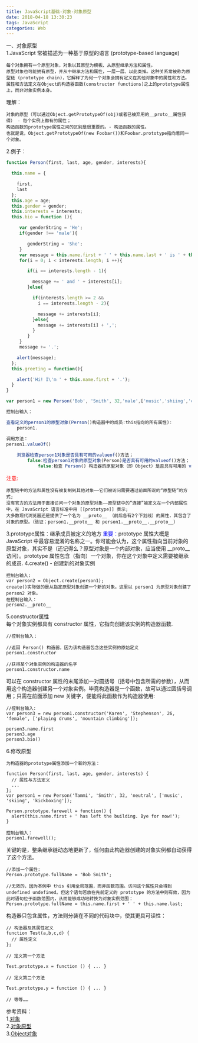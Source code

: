 ```yaml
---
title: JavaScript基础-对象-对象原型
date: 2018-04-18 13:30:23
tags: JavaScript
categories: Web
---
```


一、对象原型	
1.JavaScript 常被描述为一种基于原型的语言 (prototype-based language)
	
	每个对象拥有一个原型对象，对象以其原型为模板、从原型继承方法和属性。		
	原型对象也可能拥有原型，并从中继承方法和属性，一层一层、以此类推。这种关系常被称为原型链 (prototype chain)，它解释了为何一个对象会拥有定义在其他对象中的属性和方法。
	属性和方法定义在Object的构造器函数(constructor functions)之上的prototype属性上，而非对象实例本身。	
理解：
	
	对象的原型（可以通过Object.getPrototypeOf(obj)或者已被弃用的__proto__属性获得） - 每个实例上都有的属性；
	构造函数的prototype属性之间的区别是很重要的。- 构造函数的属性。
	也就是说，Object.getPrototypeOf(new Foobar())和Foobar.prototype指向着同一个对象。
2.例子：

```js
function Person(first, last, age, gender, interests){

  this.name = {

    first,
    last
  };
  this.age = age;
  this.gender = gender;
  this.interests = interests;
  this.bio = function (){

     var genderString = 'He'; 
     if(gender !== 'male'){

        genderString = 'She';
     }
     var message = this.name.first + ' ' + this.name.last + ' is ' + this.age + ' years old. ' + genderString + ' likes ';
     for(i = 0; i < interests.length; i ++){

        if(i == interests.length - 1){

          message += ' and ' + interests[i];
        }else{

          if(interests.length >= 2 && 
            i == interests.length - 2){

            message += interests[i];
          }else{
            message += interests[i] + ',';
          }
        }
     }
     message += '.';

    alert(message);
  };
  this.greeting = function(){

    alert('Hi! I\'m ' + this.name.first + '.');
  }
}

var person1 = new Person('Bob', 'Smith', 32,'male',['music','shiing','cooking']);
```	
```js
控制台输入：

查看定义的person1的原型对象(Person()构造器中的成员:this指向的所有属性):
	person1.

调用方法：
person1.valueOf()
	
	浏览器检查person1对象是否具有可用的valueof()方法；
		false:检查person1对象的原型对象(Person)是否具有可用的valueof()方法；
			false:检查 Person() 构造器的原型对象（即 Object）是否具有可用的 valueOf() 方法。Object 具有这个方法，于是该方法被调用;
```
<font color='red'>注意:</font>		
	
	原型链中的方法和属性没有被复制到其他对象——它们被访问需要通过前面所说的“原型链”的方式;
	没有官方的方法用于直接访问一个对象的原型对象——原型链中的“连接”被定义在一个内部属性中，在 JavaScript 语言标准中用 [[prototype]] 表示;
	大多数现代浏览器还是提供了一个名为 __proto__ （前后各有2个下划线）的属性，其包含了对象的原型。（验证：person1.__proto__ 和 person1.__proto__.__proto__）
</font>	
3.prototype属性：继承成员被定义的地方		
<font color='blue'>重要：</font>prototype 属性大概是 JavaScript 中最容易混淆的名称之一。你可能会认为，这个属性指向当前对象的原型对象，其实不是（还记得么？原型对象是一个内部对象，应当使用 __proto__ 访问）。prototype 属性包含（指向）一个对象，你在这个对象中定义需要被继承的成员.		
4.create() - 创建新的对象实例		

	控制台输入:
	var person2 = Object.create(person1);
	create()实际做的是从指定原型对象创建一个新的对象。这里以 person1 为原型对象创建了 person2 对象。
	在控制台输入：
	person2.__proto__
5.constructor属性		
每个对象实例都具有 constructor 属性，它指向创建该实例的构造器函数.			
	
	//控制台输入：
	
	//返回 Person() 构造器，因为该构造器包含这些实例的原始定义
	person1.constructor
	
	//获得某个对象实例的构造器的名字
	person1.constructor.name
	
可以在 constructor 属性的末尾添加一对圆括号（括号中包含所需的参数），从而用这个构造器创建另一个对象实例。毕竟构造器是一个函数，故可以通过圆括号调用；只需在前面添加 new 关键字，便能将此函数作为构造器使用:
	
	//控制台输入:
	var person3 = new person1.constructor('Karen', 'Stephenson', 26, 'female', ['playing drums', 'mountain climbing']);

	person3.name.first
	person3.age
	person3.bio()
6.修改原型
	
	为构造器的prototype属性添加一个新的方法：
	
	function Person(first, last, age, gender, interests) {
	  // 属性与方法定义
	  ...
	};
	var person1 = new Person('Tammi', 'Smith', 32, 'neutral', ['music', 'skiing', 'kickboxing']);
	
	Person.prototype.farewell = function() {
	  alert(this.name.first + ' has left the building. Bye for now!');
	}
	
	控制台输入：
	person1.farewell();
关键的是，整条继承链动态地更新了，任何由此构造器创建的对象实例都自动获得了这个方法。

	//添加一个属性:
	Person.prototype.fullName = 'Bob Smith';
	
	//无效的，因为本例中 this 引用全局范围，而非函数范围。访问这个属性只会得到 undefined undefined。但这个语句若放在先前定义的 prototype 的方法中则有效，因为此时语句位于函数范围内，从而能够成功地转换为对象实例范围：
	Person.prototype.fullName = this.name.first + ' ' + this.name.last;
	
	
构造器只包含属性，方法则分装在不同的代码块中，使其更具可读性：
	
	// 构造器及其属性定义
	function Test(a,b,c,d) {
	  // 属性定义
	};
	
	// 定义第一个方法
	
	Test.prototype.x = function () { ... }
	
	// 定义第二个方法
	
	Test.prototype.y = function () { ... }
	
	// 等等……
			
参考资料：	
1.[对象](https://developer.mozilla.org/zh-CN/docs/Learn/JavaScript/Objects)		   
2.[对象原型](https://developer.mozilla.org/zh-CN/docs/Learn/JavaScript/Objects/Object_prototypes)         
3.[Object对象](https://developer.mozilla.org/zh-CN/docs/Web/JavaScript/Reference/Global_Objects/Object)    


